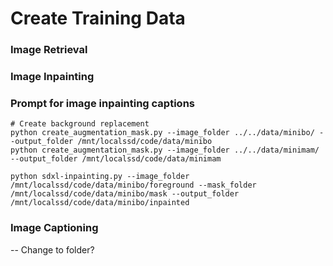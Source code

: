 # Create Training Data

### Image Retrieval


### Image Inpainting

### Prompt for image inpainting captions

```
# Create background replacement
python create_augmentation_mask.py --image_folder ../../data/minibo/ --output_folder /mnt/localssd/code/data/minibo
python create_augmentation_mask.py --image_folder ../../data/minimam/ --output_folder /mnt/localssd/code/data/minimam  

python sdxl-inpainting.py --image_folder /mnt/localssd/code/data/minibo/foreground --mask_folder /mnt/localssd/code/data/minibo/mask --output_folder /mnt/localssd/code/data/minibo/inpainted

```

### Image Captioning

-- Change to folder?

